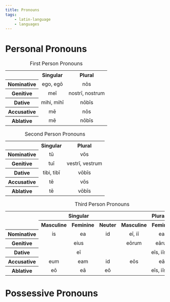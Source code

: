 ```yaml
---
title: Pronouns
tags:
    - latin-language
    - languages
---
```


# Personal Pronouns

<table>
<caption>First Person Pronouns</caption>
<tr>
<th></th>
<th style="text-align:center">Singular</th>
<th style="text-align:center">Plural</th>
</tr>
<tr>
<th style="text-align:center">Nominative</th>
<td style="text-align:center">ego, egō</td>
<td style="text-align:center">nōs</td>
</tr>
<tr>
<th style="text-align:center">Genitive</th>
<td style="text-align:center">meī</td>
<td style="text-align:center">nostrī, nostrum</td>
</tr>
<tr>
<th style="text-align:center">Dative</th>
<td style="text-align:center">mihi, mihī</td>
<td style="text-align:center">nōbīs</td>
</tr>
<tr>
<th style="text-align:center">Accusative</th>
<td style="text-align:center">mē</td>
<td style="text-align:center">nōs</td>
</tr>
<tr>
<th style="text-align:center">Ablative</th>
<td style="text-align:center">mē</td>
<td style="text-align:center">nōbīs</td>
</tr>
</table>

<table>
<caption>Second Person Pronouns</caption>
<tr>
<th></th>
<th style="text-align:center">Singular</th>
<th style="text-align:center">Plural</th>
</tr>
<tr>
<th style="text-align:center">Nominative</th>
<td style="text-align:center">tū</td>
<td style="text-align:center">vōs</td>
</tr>
<tr>
<th style="text-align:center">Genitive</th>
<td style="text-align:center">tuī</td>
<td style="text-align:center">vestrī, vestrum</td>
</tr>
<tr>
<th style="text-align:center">Dative</th>
<td style="text-align:center">tibi, tibī</td>
<td style="text-align:center">vōbīs</td>
</tr>
<tr>
<th style="text-align:center">Accusative</th>
<td style="text-align:center">tē</td>
<td style="text-align:center">vōs</td>
</tr>
<tr>
<th style="text-align:center">Ablative</th>
<td style="text-align:center">tē</td>
<td style="text-align:center">vōbīs</td>
</tr>
</table>

<table>
<caption>Third Person Pronouns</caption>
<tr>
<th rowspan=2></th>
<th colspan=3 style="text-align:center">Singular</th>
<th colspan=3 style="text-align:center">Plural</th>
</tr>
<tr>
<th style="text-align:center">Masculine</th>
<th style="text-align:center">Feminine</th>
<th style="text-align:center">Neuter</th>
<th style="text-align:center">Masculine</th>
<th style="text-align:center">Feminine</th>
<th style="text-align:center">Neuter</th>
</tr>
<tr>
<th style="text-align:center">Nominative</th>
<td style="text-align:center">is</td>
<td style="text-align:center">ea</td>
<td style="text-align:center">id</td>
<td style="text-align:center">eī, iī</td>
<td style="text-align:center">eae</td>
<td style="text-align:center">ea</td>
</tr>
<tr>
<th style="text-align:center">Genitive</th>
<td style="text-align:center" colspan=3>eius</td>
<td style="text-align:center">eōrum</td>
<td style="text-align:center">eārum</td>
<td style="text-align:center">eōrum</td>
</tr>
<tr>
<th style="text-align:center">Dative</th>
<td style="text-align:center" colspan=3>eī</td>
<td style="text-align:center" colspan=3>eīs, iīs</td>
</tr>
<tr>
<th style="text-align:center">Accusative</th>
<td style="text-align:center">eum</td>
<td style="text-align:center">eam</td>
<td style="text-align:center">id</td>
<td style="text-align:center">eōs</td>
<td style="text-align:center">eās</td>
<td style="text-align:center">ea</td>
</tr>
<tr>
<th style="text-align:center">Ablative</th>
<td style="text-align:center">eō</td>
<td style="text-align:center">eā</td>
<td style="text-align:center">eō</td>
<td style="text-align:center" colspan=3>eīs, iīs</td>
</tr>
</table>

# Possessive Pronouns
